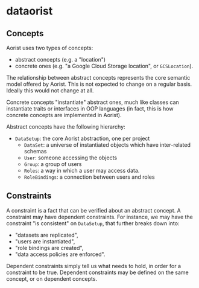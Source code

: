 # dataorist

## Concepts
Aorist uses two types of concepts:
- abstract concepts (e.g. a "location") 
- concrete ones (e.g. "a Google Cloud Storage location", or `GCSLocation`).

The relationship between abstract concepts represents the core semantic model offered by Aorist. This is not expected to change on a regular basis. Ideally this would not change at all.

Concrete concepts "instantiate" abstract ones, much like classes can instantiate traits or interfaces in OOP languages (in fact, this is how concrete concepts are implemented in Aorist).

Abstract concepts have the following hierarchy:

- `DataSetup`: the core Aorist abstraction, one per project
  - `DataSet`:  a universe of instantiated objects which have inter-related schemas
  - `User`:  someone accessing the objects
  - `Group`:  a group of users
  - `Roles`:  a way in which a user may access data.
  - `RoleBindings`:  a connection between users and roles 

## Constraints

A constraint is a fact that can be verified about an abstract concept. A constraint may have dependent constraints. For instance, we may have the constraint "is consistent" on `DataSetup`, that further breaks down into:
- "datasets are replicated",
- "users are instantiated",
- "role bindings are created", 
- "data access policies are enforced".

Dependent constraints simply tell us what needs to hold, in order for a constraint to be true. Dependent constraints may be defined on the same concept, or on dependent concepts.
